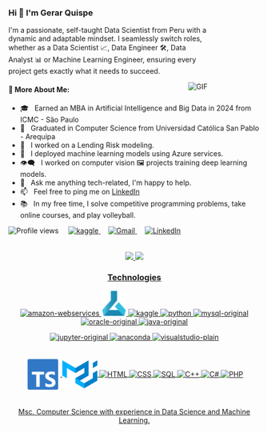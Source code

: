 ### Hi 👋 I'm Gerar Quispe
<p style="max-width: 400px;">
  I'm a passionate, self-taught Data Scientist from Peru with a dynamic and adaptable mindset. I seamlessly switch roles, whether as a Data Scientist 📈, Data Engineer 🛠️, Data Analyst 📊 or Machine Learning Engineer, ensuring every project gets exactly what it needs to succeed.
</p>


<img align="right" alt="GIF" src="https://chools.in/wp-content/uploads/data-science-2-1.gif" style="width: 15vw;"/>

<h4>📖 More About Me:</h4>
<ul>
  <li>🎓 &nbsp; Earned an MBA in Artificial Intelligence and Big Data in 2024 from ICMC - São Paulo</li>
  <li>🤖 &nbsp; Graduated in Computer Science from Universidad Católica San Pablo - Arequipa</li>
  <li>🔭 &nbsp; I worked on a Lending Risk modeling.</li>
  <li>🌱 &nbsp; I deployed machine learning models using Azure services.</li>
  <li>👁️‍🗨️ &nbsp; I worked on computer vision 🖼️ projects training deep learning models.</li>
  <li>💬 &nbsp; Ask me anything tech-related, I'm happy to help.</li>
  <li>📫 &nbsp; Feel free to ping me on <a href="https://www.linkedin.com/in/gfquispe/">LinkedIn</a></li>
  <li>📚 &nbsp; In my free time, I solve competitive programming problems, take online courses, and play volleyball.</li>
</ul>
<div>
  <a>
    <img src="https://komarev.com/ghpvc/?username=fryzito&style=for-the-badge&color=00ADB5" alt="Profile views" target="_blank" />
  </a>
  &nbsp;
  &nbsp;
  <a href='https://www.kaggle.com/fryzito'>
    <img alt="kaggle" src="https://raw.githubusercontent.com/rahul-jha98/rahul-jha98/561d474902b59c7429ec22bb73e225696c27b202/assets/kaggle.svg" height='30px' target="_blank" />
  </a>
  &nbsp;
  &nbsp;
  <a href = "mailto:gerarfrancisq@gmail.com">
    <img alt="Gmail" src="https://img.shields.io/badge/-Gmail-%23333?style=for-the-badge&logo=gmail&logoColor=white" target="_blank">
  </a>
  &nbsp;
  &nbsp;
  <a href = "https://www.linkedin.com/in/gfquispe/">
    <img alt="LinkedIn" src="https://img.shields.io/badge/LinkedIn-0077B5?style=for-the-badge&logo=linkedin&logoColor=white" target="_blank">
  </a>
</div>

<br/>
<br/>

<!--![Anurag's GitHub stats](https://github-readme-stats.vercel.app/api?username=fryzito&hide=stars&show_icons=true&rank_icon=github&show=prs_merged,prs_merged_percentage&theme=react&include_all_commits=true)-->
<div align="center">
  <a href="https://github.com/fryzito">
  <img height="250em"  src="https://github-readme-stats.vercel.app/api?username=fryzito&custom_title=Stats&hide=stars&show_icons=true&rank_icon=github&show=prs_merged,prs_merged_percentage&theme=react&include_all_commits=true"/> <img height="250em" src="https://github-readme-stats.vercel.app/api/top-langs/?username=fryzito&layout=compact&theme=react&langs_count=20"/>

### Technologies
<div style="display: inline_block;">
  <img title="amazonwebservices-original" alt="amazon-webservices" width="110px" src="https://d15shllkswkct0.cloudfront.net/wp-content/blogs.dir/1/files/2021/09/aws-2.png" /></code>
  <img title="Azure-machine-learning" alt="Azure-ml" width="50px" src="./img/azure-machine-learning-22205.png" /></code>
  <img title="kaggle" alt="kaggle" width="35" src="https://cdn.jsdelivr.net/gh/devicons/devicon/icons/kaggle/kaggle-original.svg" />
  <img title="Python" alt="python" width="35px" src="https://cdn.jsdelivr.net/gh/devicons/devicon/icons/python/python-original.svg" /></code>
  <img title="mysql-original" alt="mysql-original" width="35px" src="https://icongr.am/devicon/mysql-original.svg?size=128&color=currentColor" /></code>
  <img title="oracle-original" alt="oracle-original" width="35px" src="https://icongr.am/devicon/oracle-original.svg?size=128&color=currentColorg" /></code>
  <img title="java-original" alt="java-original" width="35px" src="https://icongr.am/devicon/java-original.svg?size=128&color=currentColor" /></code>
  
  
  <img title="jupyter-original" alt="jupyter-original" width="35" src="https://cdn.jsdelivr.net/gh/devicons/devicon/icons/jupyter/jupyter-original-wordmark.svg" /></code>
  <img title="anaconda" alt="anaconda" width="35" src="https://cdn.jsdelivr.net/gh/devicons/devicon/icons/anaconda/anaconda-original.svg" />
  <img title="visualstudio-plain" alt="visualstudio-plain" width="35px" src="https://icongr.am/devicon/visualstudio-plain.svg?size=128&color=currentColor" /></code>
  
</div><br/>
<div style="display: inline_block;">
  <img align="center" alt="TypeScript" width="70px" src="./img/file-type-typescript-official.svg"/>
  <img align="center" alt="Material-UI" width="70px" src="./img/material-ui.svg"/>
  <img align="center" alt="HTML" src="https://img.shields.io/badge/HTML-239120?style=for-the-badge&logo=html5&logoColor=white"/>
  <img align="center" alt="CSS" src="https://img.shields.io/badge/CSS-239120?&style=for-the-badge&logo=css3&logoColor=white"/>
  <img align="center" alt="SQL" src="https://img.shields.io/badge/MySQL-00000F?style=for-the-badge&logo=mysql&logoColor=white"/>
  <img align="center" alt="C++" src="https://img.shields.io/badge/C++-ED8B00?style=for-the-badge&logo=c++&logoColor=white"/>
  <img align="center" alt="C#" src="https://img.shields.io/badge/C%23-239120?style=for-the-badge&logo=c-sharp&logoColor=white"/>
  <img align="center" alt="PHP" src="https://img.shields.io/badge/PHP-777BB4?style=for-the-badge&logo=php&logoColor=white"/>
</div><br/>



<!-- [![Top Langs](https://github-readme-stats.vercel.app/api/top-langs/?username=fryzito&layout=compact&theme=react&langs_count=20)](https://github.com/anuraghazra/github-readme-stats) -->
<!-- [![Harlok's WakaTime stats](https://github-readme-stats.vercel.app/api/wakatime?username=fryzito)](https://github.com/anuraghazra/github-readme-stats) -->

  
<!--[![Social](https://img.shields.io/badge/LinkedIn-0077B5?style=for-the-badge&logo=linkedin&logoColor=white)](https://www.linkedin.com/in/gfquispe/)-->

Msc. Computer Science with experience in Data Science and Machine Learning.
